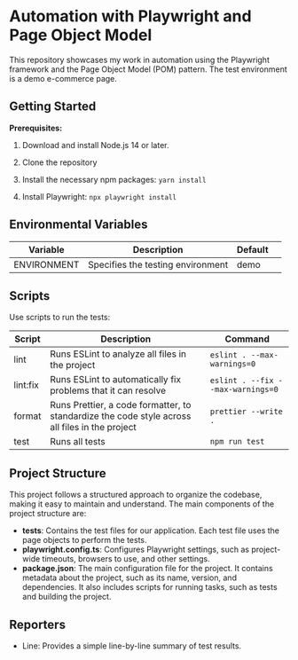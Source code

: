 # Automation with Playwright and Page Object Model

This repository showcases my work in automation using the Playwright framework and the Page Object Model (POM) pattern. The test environment is a demo e-commerce page.

## Getting Started

**Prerequisites:**

1. Download and install Node.js 14 or later.
2. Clone the repository
3. Install the necessary npm packages:
   `yarn install`

4. Install Playwright:
   `npx playwright install`

## Environmental Variables

| Variable    | Description                       | Default |     |
| ----------- | --------------------------------- | ------- | --- |
| ENVIRONMENT | Specifies the testing environment | demo    |     |

## Scripts

Use scripts to run the tests:

| Script   | Description                                                                                    | Command                           |
| -------- | ---------------------------------------------------------------------------------------------- | --------------------------------- |
| lint     | Runs ESLint to analyze all files in the project                                                | `eslint . --max-warnings=0`       |
| lint:fix | Runs ESLint to automatically fix problems that it can resolve                                  | `eslint . --fix --max-warnings=0` |
| format   | Runs Prettier, a code formatter, to standardize the code style across all files in the project | `prettier --write .`              |
| test     | Runs all tests                                                                                 | `npm run test`                    |

## Project Structure

This project follows a structured approach to organize the codebase, making it easy to maintain and understand. The main components of the project structure are:

- **tests**: Contains the test files for our application. Each test file uses the page objects to perform the tests.
- **playwright.config.ts**: Configures Playwright settings, such as project-wide timeouts, browsers to use, and other settings.
- **package.json**: The main configuration file for the project. It contains metadata about the project, such as its name, version, and dependencies. It also includes scripts for running tasks, such as tests and building the project.

## Reporters

- Line: Provides a simple line-by-line summary of test results.
